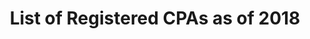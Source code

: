 ---
title: List of Registered CPAs as of 2018
document: ngos
file: /uploads/files/list-of-NGO-in-2018.doc
---